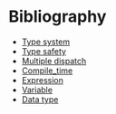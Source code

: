 # Bibliography

- [Type system](https://www.wikiwand.com/en/Type_system)
- [Type safety](https://www.wikiwand.com/en/Type_safety)
- [Multiple dispatch](https://www.wikiwand.com/en/Multiple_dispatch)
- [Compile_time](https://www.wikiwand.com/en/Compile_time)
- [Expression](https://www.wikiwand.com/en/Expression_(computer_science))
- [Variable](https://www.wikiwand.com/en/Variable_(computer_science))
- [Data type](https://www.wikiwand.com/en/Data_type)

